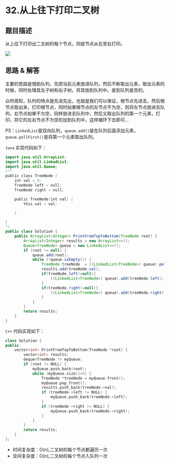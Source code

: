 # 32.从上往下打印二叉树
## 题目描述
从上往下打印出二叉树的每个节点，同层节点从左至右打印。

![](https://markdownpicture.oss-cn-qingdao.aliyuncs.com/blog/20220101232321.png)


## 思路 & 解答

主要的思路是借助队列，先把当前元素放进队列，然后不断取出元素，取出元素的时候，同时处理其左子树和右子树，将其放到队列中。直到队列是空的。

众所周知，队列的特点是先进先出，也就是我们可以保证，根节点先进去，然后根节点取出来，打印根节点，同时如果根节点的左节点不为空，则将左节点放进去队列，右节点如果不为空，同样放进去队列中，然后又取出队列的第一个元素，打印，将它的左右节点不为空的加到队列中，这样循环下去即可...

PS：`LinkedList`是双向队列，`queue.add()`是在队列后面添加元素，`queue.pollFirst()`是将第一个元素取出队列。

`Java` 实现代码如下：
```java
import java.util.ArrayList;
import java.util.LinkedList;
import java.util.Queue;
/**
public class TreeNode {
    int val = 0;
    TreeNode left = null;
    TreeNode right = null;

    public TreeNode(int val) {
        this.val = val;

    }

}
*/
public class Solution {
    public ArrayList<Integer> PrintFromTopToBottom(TreeNode root) {
        ArrayList<Integer> results = new ArrayList<>();
        Queue<TreeNode> queue = new LinkedList<>();
        if (root != null) {
            queue.add(root);
            while (!queue.isEmpty()) {
                TreeNode treeNode  = ((LinkedList<TreeNode>) queue).pollFirst();
                results.add(treeNode.val);
                if(treeNode.left!=null){
                    ((LinkedList<TreeNode>) queue).add(treeNode.left);
                }
                if(treeNode.right!=null){
                    ((LinkedList<TreeNode>) queue).add(treeNode.right);
                }
            }
        }
        return results;
    }
}
```

`C++` 代码实现如下：

```C++
class Solution {
public:
    vector<int> PrintFromTopToBottom(TreeNode *root) {
        vector<int> results;
        deque<TreeNode *> myQueue;
        if (root != NULL) {
            myQueue.push_back(root);
            while (myQueue.size()>0) {
                TreeNode *treeNode = myQueue.front();
                myQueue.pop_front();
                results.push_back(treeNode->val);
                if (treeNode->left != NULL) {
                    myQueue.push_back(treeNode->left);
                }
                if (treeNode->right != NULL) {
                    myQueue.push_back(treeNode->right);
                }
            }
        }
        return results;
    }
};
```

- 时间复杂度：O(n),二叉树的每个节点都遍历一次
- 空间复杂度：O(n),二叉树的每个节点入队列一次
